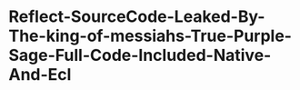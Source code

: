 # Reflect-SourceCode-Leaked-By-The-king-of-messiahs-True-Purple-Sage-Full-Code-Included-Native-And-Ecl